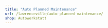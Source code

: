 ```yaml
---
title: "Auto Planned Maintenance"
url: /lawrenceville/auto-planned-maintenance/
shop: Autowerkstatt
---
```


